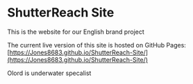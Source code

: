 # ShutterReach Site
This is the website for our English brand project

The current live version of this site is hosted on GitHub Pages:
[https://Jones8683.github.io/ShutterReach-Site/](https://Jones8683.github.io/ShutterReach-Site/)

Olord is underwater specalist 
